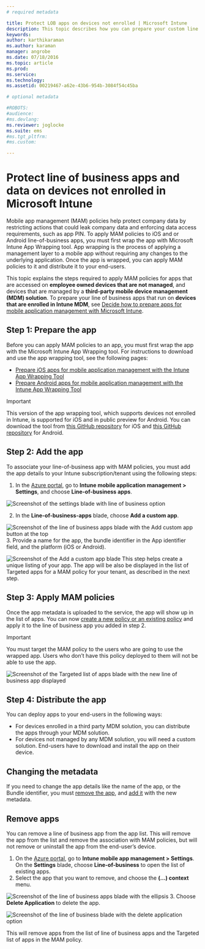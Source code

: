 ```yaml
---
# required metadata

title: Protect LOB apps on devices not enrolled | Microsoft Intune
description: This topic describes how you can prepare your custom line of business apps so you can apply mobile app management policies that can help prevent data loss.
keywords:
author: karthikaramanms.author: karaman
manager: angrobe
ms.date: 07/18/2016
ms.topic: article
ms.prod:
ms.service:
ms.technology:
ms.assetid: 00219467-a62e-43b6-954b-3084f54c45ba

# optional metadata

#ROBOTS:
#audience:
#ms.devlang:
ms.reviewer: joglocke
ms.suite: ems
#ms.tgt_pltfrm:
#ms.custom:

---
```


# Protect line of business apps and data  on devices not enrolled in Microsoft Intune

Mobile app management (MAM) policies help protect company data by restricting actions that could leak company data and enforcing data access requirements, such as app PIN. To apply MAM policies to iOS and or Android line-of-business apps, you must first wrap the app with Microsoft Intune App Wrapping tool.  App wrapping is the process of applying a management layer to a mobile app without requiring any changes to the underlying application.  Once the app is wrapped, you can apply MAM policies to it and distribute it to your end-users.  

This topic explains the steps required to apply MAM policies for apps that are accessed on **employee owned devices that are not managed**, and devices that are managed by a **third-party mobile device management (MDM) solution**.  To prepare your line of business apps that run on **devices that are enrolled in Intune MDM**, see [Decide how to prepare apps for mobile application management with Microsoft Intune](decide-how-to-prepare-apps-for-mobile-application-management-with-microsoft-intune.md).


##  Step 1: Prepare the app
Before you can apply MAM policies to an app, you must first wrap the app with the Microsoft Intune App Wrapping tool.  For instructions to download and use the app wrapping tool, see the following pages:

- [Prepare iOS apps for mobile application management with the Intune App Wrapping Tool](prepare-ios-apps-for-mobile-application-management-with-the-microsoft-intune-app-wrapping-tool.md) 
- [Prepare Android apps for mobile application management with the Intune App Wrapping Tool](prepare-android-apps-for-mobile-application-management-with-the-microsoft-intune-app-wrapping-tool)

>[!IMPORTANT]  
>This version of the app wrapping tool, which supports devices not enrolled in Intune, is supported for iOS and in public preview for Android. You can download the tool from [this GitHub repository](https://github.com/msintuneappsdk/intune-app-wrapping-tool-ios) for iOS and [this GitHub repository](https://github.com/msintuneappsdk/intune-app-wrapper-android-preview) for Android.

## Step 2: Add the app

To associate your line-of-business app with MAM policies, you must add the app details to your Intune subscription/tenant using the following steps:

1. In the [Azure portal](https://portal.azure.com/), go to **Intune mobile application management > Settings**, and choose **Line-of-business apps**.

  ![Screenshot of the settings blade with line of business option](../media/mam-azure-portal-lob-on-settings.png)

2. In the **Line-of-business-apps** blade, choose **Add a custom app**.

  ![Screenshot of the line of business apps blade with the Add custom app button at the top](../media/mam-azure-portal-add-lob-app-action.png)
3.	Provide a name for the app, the bundle identifier in the App identifier field, and the platform (iOS or Android).

  ![Screenshot of the Add a custom app blade ](../media/mam-azure-portal-add-app-details.png)
  This step helps create a unique listing of your app.  The app will be also be displayed in the list of Targeted apps for a MAM policy for your tenant, as described in the next step.

## Step 3: Apply MAM policies
Once the app metadata is uploaded to the service, the app will show up in the list of apps.  You can now [create a new policy or an existing policy](create-and-deploy-mobile-app-management-policies-with-microsoft-intune.md) and apply it to the line of business app you added in step 2.

>[!IMPORTANT]
>You must target the MAM policy to the users who are going to use the wrapped app.  Users who don’t have this policy deployed to them will not be able to use the app.


  ![Screenshot of the Targeted list of apps blade with the new line of business app displayed](../media/mam-azure-portal-lob-on-targeted-app-list.png)
## Step 4: Distribute the app
You can deploy apps to your end-users in the following ways:
* For devices enrolled in a third party MDM solution, you can distribute the apps through your MDM solution.
* For devices not managed by any MDM solution, you will need a custom solution. End-users have to download and install the app on their device.

## Changing the metadata
If you need to change the app details like the name of the app, or the Bundle identifier, you must [remove the app](#remove-apps), and [add it](#step-2-add-the-app) with the new metadata.

##  Remove apps
You can remove a line of business app from the app list.  This will remove the app from the list and remove the association with MAM policies, but will not remove or uninstall the app from the end-user’s device.  

1.	On the [Azure portal](https://portal.azure.com/), go to **Intune mobile app management > Settings**.  On the **Settings** blade, choose **Line-of-business** to open the list of existing apps.  
2.	Select the app that you want to remove, and choose the **(…) context** menu.

  ![Screenshot of the line of business apps blade with the ellipsis](../media/mam-azure-portal-lob-context-menu.png)
3.	Choose **Delete Application** to delete the app.

  ![Screenshot of the line of business blade with the delete application option](../media/mam-azure-portal-delete-app.png)

  This will remove apps from the list of line of business apps and the Targeted list of apps in the MAM policy.
